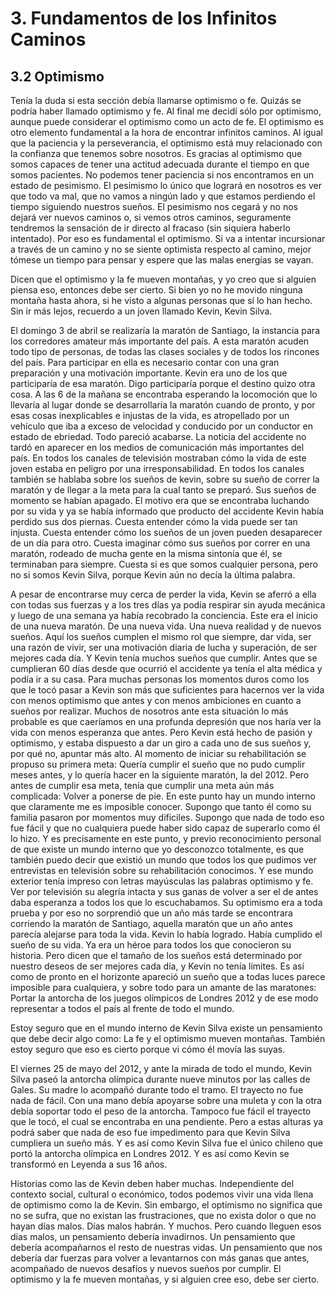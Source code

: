 # 3. Fundamentos de los Infinitos Caminos


## 3.2 Optimismo

Tenía la duda si esta sección debía llamarse optimismo o fe. Quizás se podría haber llamado optimismo y fe. Al final me decidí sólo por optimismo, aunque puede considerar el optimismo como un acto de fe. El optimismo es otro elemento fundamental a la hora de encontrar infinitos caminos. Al igual que la paciencia y la perseverancia, el optimismo está muy relacionado con la confianza que tenemos sobre nosotros. Es gracias al optimismo que somos capaces de tener una actitud adecuada durante el tiempo en que somos pacientes. No podemos tener paciencia si nos encontramos en un estado de pesimismo. El pesimismo lo único que logrará en nosotros es ver que todo va mal, que no vamos a ningún lado y que estamos perdiendo el tiempo siguiendo nuestros sueños. El pesimismo nos cegará y no nos dejará ver nuevos caminos o, si vemos otros caminos, seguramente tendremos la sensación de ir directo al fracaso (sin siquiera haberlo intentado). Por eso es fundamental el optimismo. Si va a intentar incursionar a través de un camino y no se siente optimista respecto al camino, mejor tómese un tiempo para pensar y espere que las malas energías se vayan. 

Dicen que el optimismo y la fe mueven montañas, y yo creo que si alguien piensa eso, entonces debe ser cierto. Si bien yo no he movido ninguna montaña hasta ahora, si he visto a algunas personas que sí lo han hecho. Sin ir más lejos, recuerdo a un joven llamado Kevin, Kevin Silva.


El domingo 3 de abril se realizaría la maratón de Santiago, la instancia para los corredores amateur más importante del país. A esta maratón acuden todo tipo de personas, de todas las clases sociales y de todos los rincones del país. Para participar en ella es necesario contar con una gran preparación y una motivación importante. Kevin era uno de los que participaría de esa maratón. Digo participaría porque el destino quizo otra cosa. A las 6 de la mañana se encontraba esperando la locomoción que lo llevaría al lugar donde se desarrollaría la maratón cuando de pronto, y por esas cosas inexplicables e injustas de la vida, es atropellado por un vehículo que iba a exceso de velocidad y conducido por un conductor en estado de ebriedad. Todo pareció acabarse. La noticia del accidente no tardó en aparecer en los medios de comunicación más importantes del país. En todos los canales de televisión mostraban cómo la vida de este joven estaba en peligro por una irresponsabilidad. En todos los canales también se hablaba sobre los sueños de kevin, sobre su sueño de correr la maratón y de llegar a la meta para la cual tanto se preparó. Sus sueños de momento se habían apagado. El motivo era que se encontraba luchando por su vida y ya se había informado que producto del accidente Kevin había perdido sus dos piernas. Cuesta entender cómo la vida puede ser tan injusta. Cuesta entender cómo los sueños de un joven pueden desaparecer de un día para otro. Cuesta imaginar cómo sus sueños por correr en una maratón, rodeado de mucha gente en la misma sintonía que él, se terminaban para siempre. Cuesta si es que somos cualquier persona, pero no si somos Kevin Silva, porque Kevin aún no decía la última palabra.

A pesar de encontrarse muy cerca de perder la vida, Kevin se aferró a ella con todas sus fuerzas y a los tres días ya podía respirar sin ayuda mecánica y luego de una semana ya había recobrado la conciencia. Este era el inicio de una nueva maratón. De una nueva vida. Una nueva realidad y de nuevos sueños. Aquí los sueños cumplen el mismo rol que siempre, dar vida, ser una razón de vivir, ser una motivación diaria de lucha y superación, de ser mejores cada día. Y Kevin tenía muchos sueños que cumplir. Antes que se cumplieran 60 días desde que ocurrió el accidente ya tenía el alta médica y podía ir a su casa. Para muchas personas los momentos duros como los que le tocó pasar a Kevin son más que suficientes para hacernos ver la vida con menos optimismo que antes y con menos ambiciones en cuanto a sueños por realizar. Muchos de nosotros ante esta situación lo más probable es que caeríamos en una profunda depresión que nos haría ver la vida con menos esperanza que antes. Pero Kevin está hecho de pasión y optimismo, y estaba dispuesto a dar un giro a cada uno de sus sueños y, por qué no, apuntar más alto. Al momento de iniciar su rehabilitación se propuso su primera meta: Quería cumplir el sueño que no pudo cumplir meses antes, y lo quería hacer en la siguiente maratón, la del 2012. Pero antes de cumplir esa meta, tenía que cumplir una meta aún más complicada: Volver a ponerse de pie. En este punto hay un mundo interno que claramente me es imposible conocer. Supongo que tanto él como su familia pasaron por momentos muy dificiles. Supongo que nada de todo eso fue fácil y que no cualquiera puede haber sido capaz de superarlo como él lo hizo. Y es precisamente en este punto, y previo reconocimiento personal de que existe un mundo interno que yo desconozco totalmente, es que también puedo decir que existió un mundo que todos los que pudimos ver entrevistas en televisión sobre su rehabilitación conocimos. Y ese mundo exterior tenía impreso con letras mayúsculas las palabras optimismo y fe. Ver por televisión su alegría intacta y sus ganas de volver a ser el de antes daba esperanza a todos los que lo escuchabamos. Su optimismo era a toda prueba y por eso no sorprendió que un año más tarde se encontrara corriendo la maratón de Santiago, aquella maratón que un año antes parecía alejarse para toda la vida. Kevin lo había logrado. Había cumplido el sueño de su vida. Ya era un héroe para todos los que conocieron su historia. Pero dicen que el tamaño de los sueños está determinado por nuestro deseos de ser mejores cada día, y Kevin no tenía límites. Es así como de pronto en el horizonte apareció un sueño que a todas luces parece imposible para cualquiera, y sobre todo para un amante de las maratones: Portar la antorcha de los juegos olímpicos de Londres 2012 y de ese modo representar a todos el país al frente de todo el mundo. 

Estoy seguro que en el mundo interno de Kevin Silva existe un pensamiento que debe decir algo como: La fe y el optimismo mueven montañas. También estoy seguro que eso es cierto porque vi cómo él movía las suyas.

El viernes 25 de mayo del 2012, y ante la mirada de todo el mundo, Kevin Silva paseó la antorcha olímpica durante nueve minutos por las calles de Gales. Su madre lo acompañó durante todo el tramo. El trayecto no fue nada de fácil. Con una mano debía apoyarse sobre una muleta y con la otra debía soportar todo el peso de la antorcha. Tampoco fue fácil el trayecto que le tocó, el cual se encontraba en una pendiente. Pero a estas alturas ya podrá saber que nada de eso fue impedimento para que Kevin Silva cumpliera un sueño más. Y es así como Kevin Silva fue el único chileno que portó la antorcha olímpica en Londres 2012. Y es así como Kevin se transformó en Leyenda a sus 16 años.


Historias como las de Kevin deben haber muchas. Independiente del contexto social, cultural o económico, todos podemos vivir una vida llena de optimismo como la de Kevin. Sin embargo, el optimismo no significa que no se sufra, que no existan las frustraciones, que no exista dolor o que no hayan días malos. Días malos habrán. Y muchos. Pero cuando lleguen esos días malos, un pensamiento debería invadirnos. Un pensamiento que debería acompañarnos el resto de nuestras vidas. Un pensamiento que nos debería dar fuerzas para volver a levantarnos con más ganas que antes, acompañado de nuevos desafíos y nuevos sueños por cumplir. El optimismo y la fe mueven montañas, y si alguien cree eso, debe ser cierto.